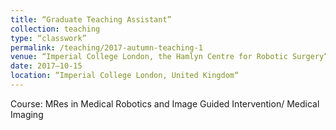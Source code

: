 ```yaml
---
title: “Graduate Teaching Assistant”
collection: teaching
type: “classwork”
permalink: /teaching/2017-autumn-teaching-1
venue: “Imperial College London, the Hamlyn Centre for Robotic Surgery“
date: 2017–10-15
location: “Imperial College London, United Kingdom“
---
```


Course: MRes in Medical Robotics and Image Guided Intervention/ Medical Imaging